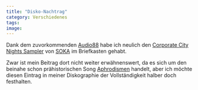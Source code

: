 ```yaml
---
title: "Disko-Nachtrag"
category: Verschiedenes
tags: 
image: 
---
```


Dank dem zuvorkommenden [Audio88](http://www.audio88.de) habe ich neulich den [Corporate City Nights Sampler](http://sokaintern.com/si001.html) von [SOKA](http://sokaintern.com/) im Briefkasten gehabt.  

  

Zwar ist mein Beitrag dort nicht weiter erwähnenswert, da es sich um den beinahe schon prähistorischen Song [Aphrodismen](http://www.hhv.de/item_51392.html) handelt, aber ich möchte diesen Eintrag in meiner Diskographie der Vollständigkeit halber doch festhalten.